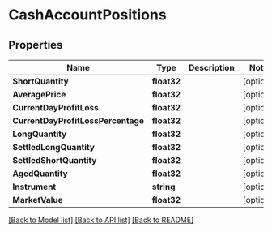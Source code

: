 # CashAccountPositions

## Properties

Name | Type | Description | Notes
------------ | ------------- | ------------- | -------------
**ShortQuantity** | **float32** |  | [optional] 
**AveragePrice** | **float32** |  | [optional] 
**CurrentDayProfitLoss** | **float32** |  | [optional] 
**CurrentDayProfitLossPercentage** | **float32** |  | [optional] 
**LongQuantity** | **float32** |  | [optional] 
**SettledLongQuantity** | **float32** |  | [optional] 
**SettledShortQuantity** | **float32** |  | [optional] 
**AgedQuantity** | **float32** |  | [optional] 
**Instrument** | **string** |  | [optional] 
**MarketValue** | **float32** |  | [optional] 

[[Back to Model list]](../README.md#documentation-for-models) [[Back to API list]](../README.md#documentation-for-api-endpoints) [[Back to README]](../README.md)


